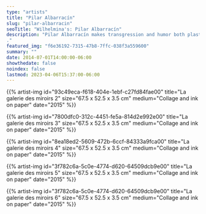 ```yaml
---
type: "artists"
title: "Pilar Albarracín"
slug: "pilar-albarracin"
seoTitle: "Wilhelmina's: Pilar Albarracín"
description: "Pilar Albarracín makes transgression and humor both plastic and political tools. Since the early 1990s, the Spanish artist has opened areas of feminist claims through her works. For this, she chose to analyze in a viscerally critical way the Andalusian folklore, popular culture and vernacular. She thus examines the culture which has been transmitted to her and which constitutes a large part of her identity. From flamenco to Catholic rituals, bullfighting and baroque art, the artist takes each tradition head on. By physically imposing herself at the heart of powerful territories and symbols of a patriarchal culture, Pilar Albarracín is claiming part of a collective history, that of women. With undisguised anger, she exaggerates, she multiplies, she moves, she assaults or strangles stereotypes and ancestral traditions. In this, she appropriates costumes, props, symbols and decorum of rituals where men and women are confined to specific roles. If we focus exclusively on women, their roles and modes of representation are particularly limited and/or invisible. The actions, photographs, embroidery and misappropriated objects aim to deconstruct these roles and to become aware of the shortcomings, absences and prohibitions. The rituals she invests and revisits are inscribed in an identity thought guided by religious morality and patriarchal ideology that the artist strives to turn around and undo.
."
featured_img: "f6e36192-7315-47b8-7ffc-038f3a559600"
summary: ""
date: 2014-07-01T14:00:00-06:00
showthedate: false
noindex: false
lastmod: 2023-04-06T15:37:00-06:00
---
```

{{% artist-img id="93c49eca-f618-404e-1ebf-c27fd84fae00" title="La galerie des miroirs 2" size="67.5 x 52.5 x 3.5 cm" medium="Collage and ink on paper" date="2015" %}}

{{% artist-img id="7800dfc0-312c-4451-fe5a-814d2e992e00" title="La galerie des miroirs 3" size="67.5 x 52.5 x 3.5 cm" medium="Collage and ink on paper" date="2015" %}}

{{% artist-img id="8ea18ed2-5609-472b-6ccf-84333a9fca00" title="La galerie des miroirs 4" size="67.5 x 52.5 x 3.5 cm" medium="Collage and ink on paper" date="2015" %}}

{{% artist-img id="3f782c6a-5c0e-4774-d620-64509dcb9e00" title="La galerie des miroirs 5" size="67.5 x 52.5 x 3.5 cm" medium="Collage and ink on paper" date="2015" %}}

{{% artist-img id="3f782c6a-5c0e-4774-d620-64509dcb9e00" title="La galerie des miroirs 6" size="67.5 x 52.5 x 3.5 cm" medium="Collage and ink on paper" date="2015" %}}
